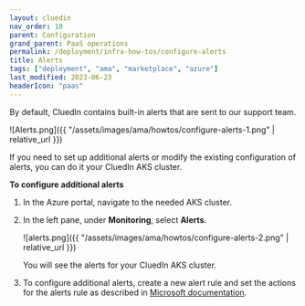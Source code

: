 ```yaml
---
layout: cluedin
nav_order: 10
parent: Configuration
grand_parent: PaaS operations
permalink: /deployment/infra-how-tos/configure-alerts
title: Alerts
tags: ["deployment", "ama", "marketplace", "azure"]
last_modified: 2023-06-23
headerIcon: "paas"
---
```


By default, CluedIn contains built-in alerts that are sent to our support team.

![Alerts.png]({{ "/assets/images/ama/howtos/configure-alerts-1.png" | relative_url }})

If you need to set up additional alerts or modify the existing configuration of alerts, you can do it your CluedIn AKS cluster.

**To configure additional alerts**

1. In the Azure portal, navigate to the needed AKS cluster.

1. In the left pane, under **Monitoring**, select **Alerts**.

    ![alerts.png]({{ "/assets/images/ama/howtos/configure-alerts-2.png" | relative_url }})

    You will see the alerts for your CluedIn AKS cluster.
    
1. To configure additional alerts, create a new alert rule and set the actions for the alerts rule as described in [Microsoft documentation](https://learn.microsoft.com/en-us/azure/azure-monitor/alerts/alerts-create-new-alert-rule?tabs=metric).